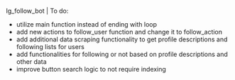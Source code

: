 Ig_follow_bot | To do: 
- utilize main function instead of ending with loop
- add new actions to follow_user function and change it to follow_action
- add additional data scraping functionality to get profile descriptions and following lists for users
- add functionalities for following or not based on profile descriptions and other data
- improve button search logic to not require indexing

